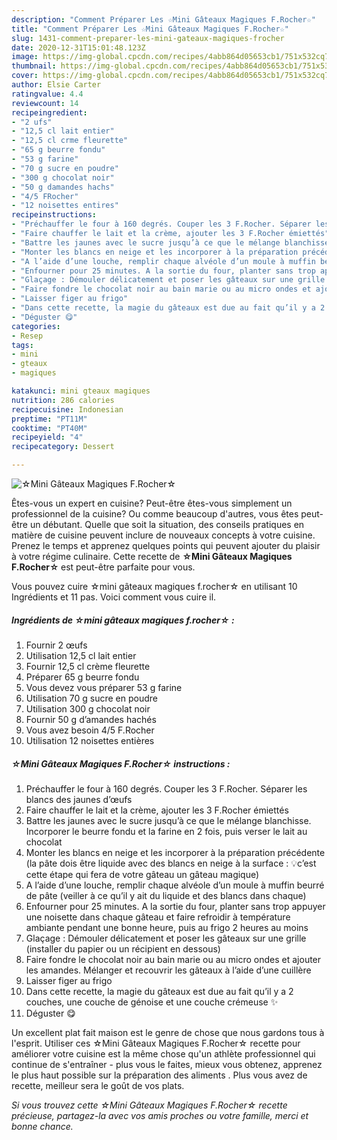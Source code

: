 ```yaml
---
description: "Comment Préparer Les ☆Mini Gâteaux Magiques F.Rocher☆"
title: "Comment Préparer Les ☆Mini Gâteaux Magiques F.Rocher☆"
slug: 1431-comment-preparer-les-mini-gateaux-magiques-frocher
date: 2020-12-31T15:01:48.123Z
image: https://img-global.cpcdn.com/recipes/4abb864d05653cb1/751x532cq70/☆mini-gateaux-magiques-frocher☆-photo-principale-de-la-recette.jpg
thumbnail: https://img-global.cpcdn.com/recipes/4abb864d05653cb1/751x532cq70/☆mini-gateaux-magiques-frocher☆-photo-principale-de-la-recette.jpg
cover: https://img-global.cpcdn.com/recipes/4abb864d05653cb1/751x532cq70/☆mini-gateaux-magiques-frocher☆-photo-principale-de-la-recette.jpg
author: Elsie Carter
ratingvalue: 4.4
reviewcount: 14
recipeingredient:
- "2 ufs"
- "12,5 cl lait entier"
- "12,5 cl crme fleurette"
- "65 g beurre fondu"
- "53 g farine"
- "70 g sucre en poudre"
- "300 g chocolat noir"
- "50 g damandes hachs"
- "4/5 FRocher"
- "12 noisettes entires"
recipeinstructions:
- "Préchauffer le four à 160 degrés. Couper les 3 F.Rocher. Séparer les blancs des jaunes d’œufs"
- "Faire chauffer le lait et la crème, ajouter les 3 F.Rocher émiettés"
- "Battre les jaunes avec le sucre jusqu’à ce que le mélange blanchisse. Incorporer le beurre fondu et la farine en 2 fois, puis verser le lait au chocolat"
- "Monter les blancs en neige et les incorporer à la préparation précédente (la pâte dois être liquide avec des blancs en neige à la surface : 💡c’est cette étape qui fera de votre gâteau un gâteau magique)"
- "A l’aide d’une louche, remplir chaque alvéole d’un moule à muffin beurré de pâte (veiller à ce qu’il y ait du liquide et des blancs dans chaque)"
- "Enfourner pour 25 minutes. A la sortie du four, planter sans trop appuyer une noisette dans chaque gâteau et faire refroidir à température ambiante pendant une bonne heure, puis au frigo 2 heures au moins"
- "Glaçage : Démouler délicatement et poser les gâteaux sur une grille (installer du papier ou un récipient en dessous)"
- "Faire fondre le chocolat noir au bain marie ou au micro ondes et ajouter les amandes. Mélanger et recouvrir les gâteaux à l’aide d’une cuillère"
- "Laisser figer au frigo"
- "Dans cette recette, la magie du gâteaux est due au fait qu’il y a 2 couches, une couche de génoise et une couche crémeuse ✨"
- "Déguster 😋"
categories:
- Resep
tags:
- mini
- gteaux
- magiques

katakunci: mini gteaux magiques 
nutrition: 286 calories
recipecuisine: Indonesian
preptime: "PT11M"
cooktime: "PT40M"
recipeyield: "4"
recipecategory: Dessert

---
```



![☆Mini Gâteaux Magiques F.Rocher☆](https://img-global.cpcdn.com/recipes/4abb864d05653cb1/751x532cq70/☆mini-gateaux-magiques-frocher☆-photo-principale-de-la-recette.jpg)

Êtes-vous un expert en cuisine? Peut-être êtes-vous simplement un professionnel de la cuisine? Ou comme beaucoup d'autres, vous êtes peut-être un débutant. Quelle que soit la situation, des conseils pratiques en matière de cuisine peuvent inclure de nouveaux concepts à votre cuisine. Prenez le temps et apprenez quelques points qui peuvent ajouter du plaisir à votre régime culinaire. Cette recette de <strong> ☆Mini Gâteaux Magiques F.Rocher☆ </strong> est peut-être parfaite pour vous.

<!--inarticleads1-->

Vous pouvez cuire ☆mini gâteaux magiques f.rocher☆ en utilisant 10 Ingrédients et 11 pas. Voici comment vous cuire il.

##### Ingrédients de ☆mini gâteaux magiques f.rocher☆ :

1. Fournir 2 œufs
1. Utilisation 12,5 cl lait entier
1. Fournir 12,5 cl crème fleurette
1. Préparer 65 g beurre fondu
1. Vous devez vous préparer 53 g farine
1. Utilisation 70 g sucre en poudre
1. Utilisation 300 g chocolat noir
1. Fournir 50 g d’amandes hachés
1. Vous avez besoin 4/5 F.Rocher
1. Utilisation 12 noisettes entières




<!--inarticleads2-->

##### ☆Mini Gâteaux Magiques F.Rocher☆ instructions :

1. Préchauffer le four à 160 degrés. Couper les 3 F.Rocher. Séparer les blancs des jaunes d’œufs
1. Faire chauffer le lait et la crème, ajouter les 3 F.Rocher émiettés
1. Battre les jaunes avec le sucre jusqu’à ce que le mélange blanchisse. Incorporer le beurre fondu et la farine en 2 fois, puis verser le lait au chocolat
1. Monter les blancs en neige et les incorporer à la préparation précédente (la pâte dois être liquide avec des blancs en neige à la surface : 💡c’est cette étape qui fera de votre gâteau un gâteau magique)
1. A l’aide d’une louche, remplir chaque alvéole d’un moule à muffin beurré de pâte (veiller à ce qu’il y ait du liquide et des blancs dans chaque)
1. Enfourner pour 25 minutes. A la sortie du four, planter sans trop appuyer une noisette dans chaque gâteau et faire refroidir à température ambiante pendant une bonne heure, puis au frigo 2 heures au moins
1. Glaçage : Démouler délicatement et poser les gâteaux sur une grille (installer du papier ou un récipient en dessous)
1. Faire fondre le chocolat noir au bain marie ou au micro ondes et ajouter les amandes. Mélanger et recouvrir les gâteaux à l’aide d’une cuillère
1. Laisser figer au frigo
1. Dans cette recette, la magie du gâteaux est due au fait qu’il y a 2 couches, une couche de génoise et une couche crémeuse ✨
1. Déguster 😋




<!--inarticleads1-->

<p>
Un excellent plat fait maison est le genre de chose que nous gardons tous à l'esprit. Utiliser ces ☆Mini Gâteaux Magiques F.Rocher☆ recette pour améliorer votre cuisine est la même chose qu'un athlète professionnel qui continue de s'entraîner - plus vous le faites, mieux vous obtenez, apprenez le plus haut possible sur la préparation des aliments . Plus vous avez de recette, meilleur sera le goût de vos plats.
</p>

<p>
<i>Si vous trouvez cette ☆Mini Gâteaux Magiques F.Rocher☆ recette précieuse, partagez-la avec vos amis proches ou votre famille, merci et bonne chance.</i>
</p>
